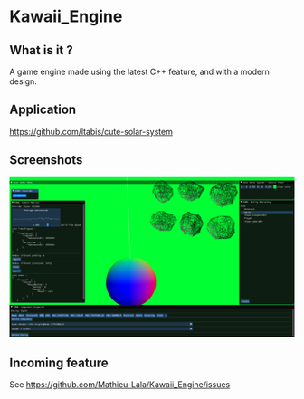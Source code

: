 # Kawaii_Engine

## What is it ?

A game engine made using the latest C++ feature, and with a modern design.

## Application

https://github.com/ltabis/cute-solar-system

## Screenshots

![screenshot#1](doc/screenshot/screenshot_2021-06-17_12-31-04.png)

## Incoming feature

See https://github.com/Mathieu-Lala/Kawaii_Engine/issues
